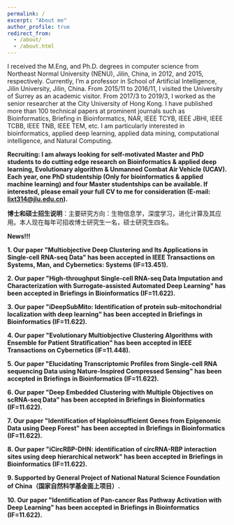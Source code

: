 ```yaml
---
permalink: /
excerpt: "About me"
author_profile: true
redirect_from: 
  - /about/
  - /about.html
---
```


I received the M.Eng, and Ph.D. degrees in computer science from Northeast Normal University (NENU), Jilin, China, in 2012, and 2015, respectively. Currently, I’m a professor in School of Artificial Intelligence, Jilin University, Jilin, China. From 2015/11 to 2016/11, I visited the University of Surrey as an academic visitor. From 2017/3 to 2019/3, I worked as the senior researcher at the City University of Hong Kong. I have published more than 100 technical papers at prominent journals such as Bioinformatics, Briefing in Bioinformatics, NAR, IEEE TCYB, IEEE JBHI, IEEE TCBB, IEEE TNB, IEEE TEM, etc. I am particularly interested in bioinformatics, applied deep learning, applied data mining, computational intelligence, and Natural Computing. 


**Recruiting: I am always looking for self-motivated Master and PhD students to do cutting edge research on Bioinformatics & applied deep learning, Evolutionary algorithm & Unmanned Combat Air Vehicle (UCAV). Each year, one PhD studentship (Only for bioinformatics & applied machine learning) and four Master studentships can be available. If interested, please email your full CV to me for consideration (E-mail: lixt314@jlu.edu.cn).**

**博士和硕士招生说明**：主要研究方向：生物信息学，深度学习，进化计算及其应用。本人现在每年可招收博士研究生一名，硕士研究生四名。



**News!!!**

**1. Our paper "Multiobjective Deep Clustering and Its Applications in Single-cell RNA-seq Data" has been accepted in IEEE Transactions on Systems, Man, and Cybernetics: Systems (IF=13.451).**

**2. Our paper "High-throughput Single-cell RNA-seq Data Imputation and Characterization with Surrogate-assisted Automated Deep Learning" has been accepted in Briefings in Bioinformatics (IF=11.622).**

**3. Our paper "iDeepSubMito: Identification of protein sub-mitochondrial localization with deep learning" has been accepted in Briefings in Bioinformatics (IF=11.622).**

**4. Our paper "Evolutionary Multiobjective Clustering Algorithms with Ensemble for Patient Stratification" has been accepted in IEEE Transactions on Cybernetics (IF=11.448).**

**5. Our paper "Elucidating Transcriptomic Profiles from Single-cell RNA sequencing Data using Nature-Inspired Compressed Sensing" has been accepted in Briefings in Bioinformatics (IF=11.622).**

**6. Our paper "Deep Embedded Clustering with Multiple Objectives on scRNA-seq Data" has been accepted in Briefings in Bioinformatics (IF=11.622).**

**7. Our paper "Identification of Haploinsufficient Genes from Epigenomic Data using Deep Forest" has been accepted in Briefings in Bioinformatics (IF=11.622).**

**8. Our paper "iCircRBP-DHN: identification of circRNA-RBP interaction sites using deep hierarchical network" has been accepted in Briefings in Bioinformatics (IF=11.622).**

**9. Supported by General Project of National Natural Science Foundation of China（国家自然科学基金面上项目）.**

**10. Our paper "Identification of Pan-cancer Ras Pathway Activation with Deep Learning" has been accepted in Briefings in Bioinformatics (IF=11.622).**




<script type="text/javascript" src="//rf.revolvermaps.com/0/0/8.js?i=5krueszsjxy&amp;m=2&amp;c=ff0000&amp;cr1=ffffff&amp;f=arial&amp;l=33" async="async"></script>
